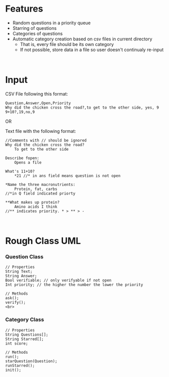 # Features
- Random questions in a priority queue
- Starring of questions 
- Categories of questions
- Automatic category creation based on csv files in current directory
	- That is, every file should be its own category
	- If not possible, store data in a file so user doesn't continualy re-input
<br>

# Input
CSV File following this format:
```
Question,Answer,Open,Priority
Why did the chicken cross the road?,to get to the other side, yes, 9
9+10?,19,no,9
```

OR

Text file with the following format:
```
//Comments with // should be ignored
Why did the chicken cross the road?
	To get to the other side
	
Describe fopen:
	Opens a file
	
What's 11+10?
	*21 //* in ans field means question is not open
	
*Name the three macronutrients:
	Protein, fat, carbs
//*in Q field indicated priorty

**What makes up protein?
	Amino acids I think
//** indicates priority. * > ** > -
```
<br>

# Rough Class UML
### Question Class
```
// Properties
String Text;
String Answer;
Bool verifiable; // only verifyable if not open
Int priority; // the higher the number the lower the priority

// Methods
ask();
verify();	
<br>
```

### Category Class
```
// Properties
String Questions[];
String Starred[];
int score;

// Methods
run();
starQuestion(Question);
runStarred();
init();	
```
<br>
<br>